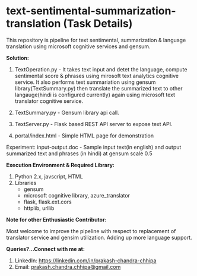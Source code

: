 # text-sentimental-summarization-translation (Task Details)
This repository is pipeline for text sentimental, summarization &amp; language translation using microsoft cognitive services and gensum.

**Solution:**

1) TextOperation.py - It takes text input and detet the language, compute sentimental score & phrases using mirosoft text analytics cognitive service. It also performs text summariation using gensum library(TextSummary.py) then translate the summarized text to other langauge(hindi is configured currently) again using microsoft text translator cognitive service.

2) TextSummary.py - Gensum library api call.

3) TextServer.py - Flask based REST API server to expose text API.

4) portal/index.html - Simple HTML page for demonstration

Experiment: input-output.doc - Sample input text(in english) and output summarized text and phrases (in hindi) at gensum scale 0.5

**Execution Environment & Required Library:**

 1. Python 2.x, javscript, HTML
 2. Libraries
    - gensum
    - microsoft cognitive library, azure_translator
    - flask, flask.ext.cors
    - httplib, urllib

**Note for other Enthusiastic Contributor:**

Most welcome to improve the pipeline with respect to replacement of translator service and gensim utilization. Adding up more language support.

**Queries?...Connect with me at:**

1) LinkedIn: https://linkedin.com/in/prakash-chandra-chhipa
2) Email: prakash.chandra.chhipa@gmail.com
